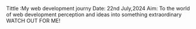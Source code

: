 Tittle :My web development journy
Date: 22nd July,2024
Aim: To the world of web development perception and ideas into something extraordinary
WATCH OUT FOR ME!

